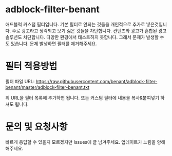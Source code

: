 # adblock-filter-benant
애드블럭 커스텀 필터입니다. 
기본 필터로 안되는 것들을 개인적으로 추가로 넣은것입니다.
주로 광고라고 생각되고 보기 싫은 것들을 차단합니다. 컨텐츠와 광고가 혼합된 광고 솔루션도 차단합니다.
다양한 환경에서 태스트하지 못합니다. 그래서 문제가 발생할 수도 있습니다. 문제 발생하면 필터를 제거해주세요.

# 필터 적용방법
필터 파일 URL: https://raw.githubusercontent.com/benant/adblock-filter-benant/master/adblock-filter-benant.txt

위 URL을 필터 목록에 추가하면 됩니다.
또는 커스텀 필터에 내용을 복사&붙여넣기 하셔도 됩니다.

# 문의 및 요청사항
빠르게 응답할 수 있을지 모르겠지만 Issues에 글 남겨주세요.
업데이트가 느림을 양해해주세요. 
